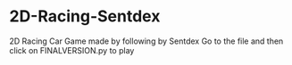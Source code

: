# 2D-Racing-Sentdex
2D Racing Car Game made by following by Sentdex
Go to the file and then click on FINALVERSION.py to play
